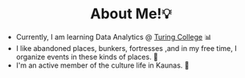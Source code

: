 <h1 align="center">About Me!💡</h1>

- Currently, I am learning Data Analytics @ [Turing College](turingcollege.com) 📊
- I like abandoned places, bunkers, fortresses ,and in my free time, I organize events in these kinds of places. 🕋
- I'm an active member of the culture life in Kaunas. 🎈
